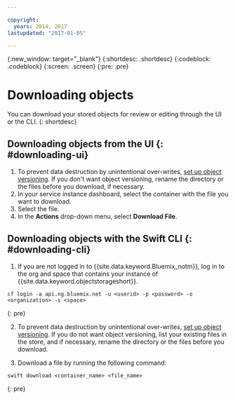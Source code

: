 ```yaml
---

copyright:
  years: 2014, 2017
lastupdated: "2017-01-05"

---
```

{:new_window: target="_blank"}
{:shortdesc: .shortdesc}
{:codeblock: .codeblock}
{:screen: .screen}
{:pre: .pre}

# Downloading objects

You can download your stored objects for review or editing through the UI or the CLI.
{: shortdesc}


## Downloading objects from the UI {: #downloading-ui}

1. To prevent data destruction by unintentional over-writes, [set up object versioning](/docs/services/ObjectStorage/os_versioning.html). If you don't want object versioning, rename the directory or the files before you download, if necessary.
2. In your service instance dashboard, select the container with the file you want to download.
3. Select the file.
4. In the **Actions** drop-down menu, select **Download File**.


## Downloading objects with the Swift CLI {: #downloading-cli}

1.  If you are not logged in to {{site.data.keyword.Bluemix_notm}}, log in to the org and space that contains your instance of {{site.data.keyword.objectstorageshort}}.

```
cf login -a api.ng.bluemix.net -u <userid> -p <password> -o <organization> -s <space>
```
{: pre}

2. To prevent data destruction by unintentional over-writes, [set up object versioning](/docs/services/ObjectStorage/os_versioning.html). If you do not want object versioning, list your existing files in the store, and if necessary, rename the directory or the files before you download.

3. Download a file by running the following command:

```
swift download <container_name> <file_name>
```
{: pre}
